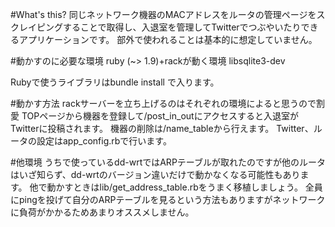 ﻿#What's this?
同じネットワーク機器のMACアドレスをルータの管理ページをスクレイピングすることで取得し、入退室を管理してTwitterでつぶやいたりできるアプリケーションです。
部外で使われることは基本的に想定していません。

#動かすのに必要な環境
ruby (~> 1.9)+rackが動く環境
libsqlite3-dev

Rubyで使うライブラリはbundle install で入ります。

#動かす方法
rackサーバーを立ち上げるのはそれぞれの環境によると思うので割愛
TOPページから機器を登録して/post_in_outにアクセスすると入退室が
Twitterに投稿されます。
機器の削除は/name_tableから行えます。
Twitter、ルータの設定はapp_config.rbで行います。

#他環境
うちで使っているdd-wrtではARPテーブルが取れたのですが他のルータはいざ知らず、dd-wrtのバージョン違いだけで動かなくなる可能性もあります。
他で動かすときはlib/get_address_table.rbをうまく移植しましょう。
全員にpingを投げて自分のARPテーブルを見るという方法もありますがネットワークに負荷がかかるためあまりオススメしません。

